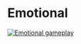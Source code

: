 # Emotional
[![Emotional gameplay](https://img.youtube.com/vi/ZRGFjP-dfFU/0.jpg)](https://www.youtube.com/watch?v=ZRGFjP-dfFU)
